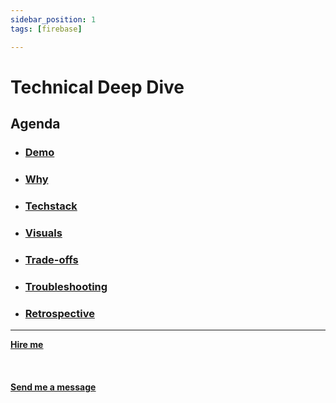 ```yaml
---
sidebar_position: 1
tags: [firebase]

---
```


# Technical Deep Dive



## Agenda
* ### [Demo](/docs/projects/Web%20Development/Hackernews%20Webscraper/demo)
* ### [Why](/docs/projects/Web%20Development/Hackernews%20Webscraper/why)
* ###  [Techstack](/docs/projects/Web%20Development/Hackernews%20Webscraper/Techstack)
* ###  [Visuals](/docs/projects/Web%20Development/Hackernews%20Webscraper/visuals)
* ###  [Trade-offs](/docs/projects/Web%20Development/Hackernews%20Webscraper/tradeoffs)
* ###  [Troubleshooting](/docs/projects/Web%20Development/Hackernews%20Webscraper/troubleshooting)
* ###  [Retrospective](/docs/projects/Web%20Development/Hackernews%20Webscraper/retrospective)


<hr></hr>

<a href="https://calendly.com/mattherzog/business-chat" target="_blank"><b><u>Hire me</u></b></a>
<br></br>
<br></br>
<a href="mailto:matt@mattherzog.me" target="_blank"><b><u>Send me a message</u></b></a>
